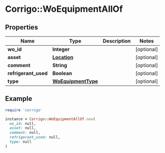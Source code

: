 # Corrigo::WoEquipmentAllOf

## Properties

| Name | Type | Description | Notes |
| ---- | ---- | ----------- | ----- |
| **wo_id** | **Integer** |  | [optional] |
| **asset** | [**Location**](Location.md) |  | [optional] |
| **comment** | **String** |  | [optional] |
| **refrigerant_used** | **Boolean** |  | [optional] |
| **type** | [**WoEquipmentType**](WoEquipmentType.md) |  | [optional] |

## Example

```ruby
require 'corrigo'

instance = Corrigo::WoEquipmentAllOf.new(
  wo_id: null,
  asset: null,
  comment: null,
  refrigerant_used: null,
  type: null
)
```

